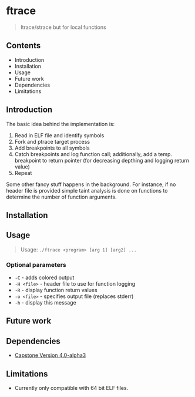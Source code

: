 # ftrace
> ltrace/strace but for local functions

## Contents
- Introduction
- Installation
- Usage
- Future work
- Dependencies
- Limitations

## Introduction
The basic idea behind the implementation is:
1. Read in ELF file and identify symbols
2. Fork and ptrace target process
3. Add breakpoints to all symbols
4. Catch breakpoints and log function call; additionally, add a temp. breakpoint to return pointer (for decreasing depthing and logging return value)
5. Repeat

Some other fancy stuff happens in the background. For instance, if no header file is provided simple taint analysis is done on functions to determine the number of function arguments.

## Installation

## Usage

> Usage: `./ftrace <program> [arg 1] [arg2] ...`

### Optional parameters
- `-C` - adds colored output
- `-H <file>` - header file to use for function logging
- `-R` - display function return values
- `-o <file>` - specifies output file (replaces stderr)
- `-h` - display this message

## Future work

## Dependencies 

* [Capstone Version 4.0-alpha3](https://github.com/aquynh/capstone/releases/tag/4.0-alpha3)

## Limitations
- Currently only compatible with 64 bit ELF files.